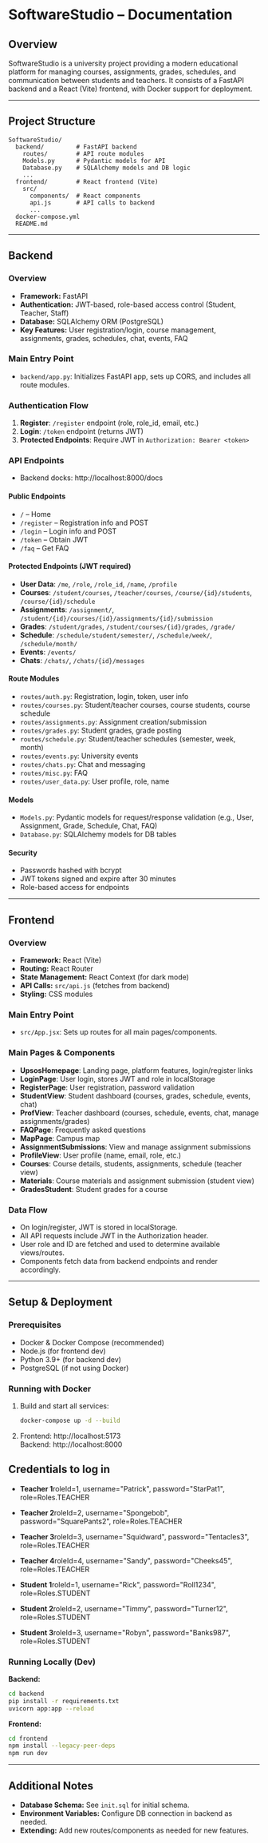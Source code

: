 # SoftwareStudio – Documentation

## Overview

SoftwareStudio is a university project providing a modern educational platform for managing courses, assignments, grades, schedules, and communication between students and teachers. It consists of a FastAPI backend and a React (Vite) frontend, with Docker support for deployment.

---

## Project Structure

```
SoftwareStudio/
  backend/         # FastAPI backend
    routes/        # API route modules
    Models.py      # Pydantic models for API
    Database.py    # SQLAlchemy models and DB logic
    ...
  frontend/        # React frontend (Vite)
    src/
      components/  # React components
      api.js       # API calls to backend
      ...
  docker-compose.yml
  README.md
```

---

## Backend


### Overview

- **Framework:** FastAPI
- **Authentication:** JWT-based, role-based access control (Student, Teacher, Staff)
- **Database:** SQLAlchemy ORM (PostgreSQL)
- **Key Features:** User registration/login, course management, assignments, grades, schedules, chat, events, FAQ

### Main Entry Point

- `backend/app.py`: Initializes FastAPI app, sets up CORS, and includes all route modules.

### Authentication Flow

1. **Register**: `/register` endpoint (role, role_id, email, etc.)
2. **Login**: `/token` endpoint (returns JWT)
3. **Protected Endpoints**: Require JWT in `Authorization: Bearer <token>`

### API Endpoints
-    Backend docks: http://localhost:8000/docs

#### Public Endpoints

- `/` – Home
- `/register` – Registration info and POST
- `/login` – Login info and POST
- `/token` – Obtain JWT
- `/faq` – Get FAQ

#### Protected Endpoints (JWT required)

- **User Data**: `/me`, `/role`, `/role_id`, `/name`, `/profile`
- **Courses**: `/student/courses`, `/teacher/courses`, `/course/{id}/students`, `/course/{id}/schedule`
- **Assignments**: `/assignment/`, `/student/{id}/courses/{id}/assignments/{id}/submission`
- **Grades**: `/student/grades`, `/student/courses/{id}/grades`, `/grade/`
- **Schedule**: `/schedule/student/semester/`, `/schedule/week/`, `/schedule/month/`
- **Events**: `/events/`
- **Chats**: `/chats/`, `/chats/{id}/messages`


#### Route Modules

- `routes/auth.py`: Registration, login, token, user info
- `routes/courses.py`: Student/teacher courses, course students, course schedule
- `routes/assignments.py`: Assignment creation/submission
- `routes/grades.py`: Student grades, grade posting
- `routes/schedule.py`: Student/teacher schedules (semester, week, month)
- `routes/events.py`: University events
- `routes/chats.py`: Chat and messaging
- `routes/misc.py`: FAQ
- `routes/user_data.py`: User profile, role, name

#### Models

- `Models.py`: Pydantic models for request/response validation (e.g., User, Assignment, Grade, Schedule, Chat, FAQ)
- `Database.py`: SQLAlchemy models for DB tables

#### Security

- Passwords hashed with bcrypt
- JWT tokens signed and expire after 30 minutes
- Role-based access for endpoints

---

## Frontend

### Overview

- **Framework:** React (Vite)
- **Routing:** React Router
- **State Management:** React Context (for dark mode)
- **API Calls:** `src/api.js` (fetches from backend)
- **Styling:** CSS modules

### Main Entry Point

- `src/App.jsx`: Sets up routes for all main pages/components.

### Main Pages & Components

- **UpsosHomepage**: Landing page, platform features, login/register links
- **LoginPage**: User login, stores JWT and role in localStorage
- **RegisterPage**: User registration, password validation
- **StudentView**: Student dashboard (courses, grades, schedule, events, chat)
- **ProfView**: Teacher dashboard (courses, schedule, events, chat, manage assignments/grades)
- **FAQPage**: Frequently asked questions
- **MapPage**: Campus map
- **AssignmentSubmissions**: View and manage assignment submissions
- **ProfileView**: User profile (name, email, role, etc.)
- **Courses**: Course details, students, assignments, schedule (teacher view)
- **Materials**: Course materials and assignment submission (student view)
- **GradesStudent**: Student grades for a course

### Data Flow

- On login/register, JWT is stored in localStorage.
- All API requests include JWT in the Authorization header.
- User role and ID are fetched and used to determine available views/routes.
- Components fetch data from backend endpoints and render accordingly.

---

## Setup & Deployment

### Prerequisites

- Docker & Docker Compose (recommended)
- Node.js (for frontend dev)
- Python 3.9+ (for backend dev)
- PostgreSQL (if not using Docker)

### Running with Docker

1. Build and start all services:
   ```sh
   docker-compose up -d --build
   ```
2. Frontend: http://localhost:5173  
   Backend: http://localhost:8000

## Credentials to log in

- **Teacher 1**roleId=1, username="Patrick", password="StarPat1", role=Roles.TEACHER
- **Teacher 2**roleId=2, username="Spongebob", password="SquarePants2", role=Roles.TEACHER
- **Teacher 3**roleId=3, username="Squidward", password="Tentacles3", role=Roles.TEACHER
- **Teacher 4**roleId=4, username="Sandy", password="Cheeks45", role=Roles.TEACHER

- **Student 1**roleId=1, username="Rick", password="Roll1234", role=Roles.STUDENT
- **Student 2**roleId=2, username="Timmy", password="Turner12", role=Roles.STUDENT
- **Student 3**roleId=3, username="Robyn", password="Banks987", role=Roles.STUDENT


### Running Locally (Dev)

**Backend:**
```sh
cd backend
pip install -r requirements.txt
uvicorn app:app --reload
```

**Frontend:**
```sh
cd frontend
npm install --legacy-peer-deps
npm run dev
```

---



## Additional Notes

- **Database Schema:** See `init.sql` for initial schema.
- **Environment Variables:** Configure DB connection in backend as needed.
- **Extending:** Add new routes/components as needed for new features.

